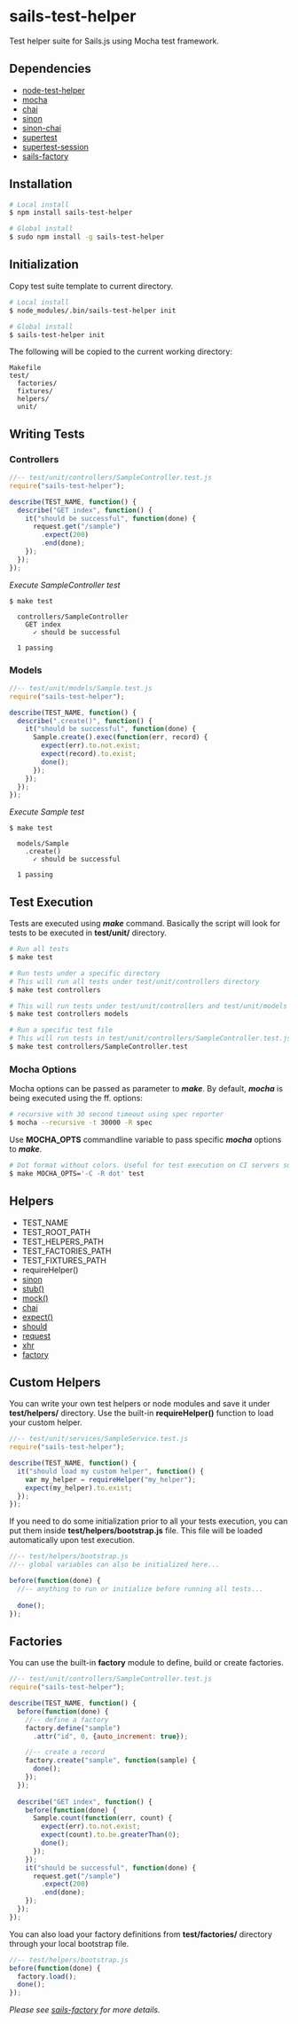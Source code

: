 # sails-test-helper

Test helper suite for Sails.js using Mocha test framework.

## Dependencies

* [node-test-helper](https://github.com/zand3rs/node-test-helper)
* [mocha](https://github.com/mochajs/mocha)
* [chai](https://github.com/chaijs/chai)
* [sinon](https://github.com/cjohansen/Sinon.JS)
* [sinon-chai](https://github.com/domenic/sinon-chai)
* [supertest](https://github.com/visionmedia/supertest)
* [supertest-session](https://github.com/rjz/supertest-session)
* [sails-factory](https://github.com/zand3rs/sails-factory)


## Installation

```sh
# Local install
$ npm install sails-test-helper

# Global install
$ sudo npm install -g sails-test-helper
```

## Initialization

Copy test suite template to current directory.

```sh
# Local install
$ node_modules/.bin/sails-test-helper init

# Global install
$ sails-test-helper init
```

The following will be copied to the current working directory:

```
Makefile
test/
  factories/
  fixtures/
  helpers/
  unit/
```

## Writing Tests

### Controllers


```javascript
//-- test/unit/controllers/SampleController.test.js
require("sails-test-helper");

describe(TEST_NAME, function() {
  describe("GET index", function() {
    it("should be successful", function(done) {
      request.get("/sample")
        .expect(200)
        .end(done);
    });
  });
});
```


_Execute SampleController test_

```
$ make test

  controllers/SampleController
    GET index
      ✓ should be successful

  1 passing
```


### Models

```javascript
//-- test/unit/models/Sample.test.js
require("sails-test-helper");

describe(TEST_NAME, function() {
  describe(".create()", function() {
    it("should be successful", function(done) {
      Sample.create().exec(function(err, record) {
        expect(err).to.not.exist;
        expect(record).to.exist;
        done();
      });
    });
  });
});
```


_Execute Sample test_

```
$ make test

  models/Sample
    .create()
      ✓ should be successful 

  1 passing
```


## Test Execution

Tests are executed using **_make_** command. Basically the script will look for tests to be executed in **test/unit/** directory.

```sh
# Run all tests
$ make test

# Run tests under a specific directory
# This will run all tests under test/unit/controllers directory
$ make test controllers

# This will run tests under test/unit/controllers and test/unit/models directories
$ make test controllers models

# Run a specific test file
# This will run tests in test/unit/controllers/SampleController.test.js file
$ make test controllers/SampleController.test
```

### Mocha Options

Mocha options can be passed as parameter to **_make_**. By default, **_mocha_** is being executed using the ff. options:

```sh
# recursive with 30 second timeout using spec reporter
$ mocha --recursive -t 30000 -R spec
```

Use **MOCHA_OPTS** commandline variable to pass specific **_mocha_** options to **_make_**.

```sh
# Dot format without colors. Useful for test execution on CI servers such as Jenkins. 
$ make MOCHA_OPTS='-C -R dot' test
```



## Helpers

* TEST_NAME
* TEST_ROOT_PATH
* TEST_HELPERS_PATH
* TEST_FACTORIES_PATH
* TEST_FIXTURES_PATH
* requireHelper()
* [sinon](https://github.com/cjohansen/Sinon.JS)
* [stub()](https://github.com/cjohansen/Sinon.JS)
* [mock()](https://github.com/cjohansen/Sinon.JS)
* [chai](https://github.com/chaijs/chai)
* [expect()](https://github.com/chaijs/chai)
* [should](https://github.com/chaijs/chai)
* [request](https://github.com/rjz/supertest-session)
* [xhr](https://github.com/visionmedia/supertest)
* [factory](https://github.com/zand3rs/sails-factory)



## Custom Helpers

You can write your own test helpers or node modules and save it under **test/helpers/** directory. Use the built-in **requireHelper()** function to load your custom helper.

```javascript
//-- test/unit/services/SampleService.test.js
require("sails-test-helper");

describe(TEST_NAME, function() {
  it("should load my custom helper", function() {
    var my_helper = requireHelper("my_helper");
    expect(my_helper).to.exist;
  });
});
```

If you need to do some initialization prior to all your tests execution, you can put them inside **test/helpers/bootstrap.js** file. This file will be loaded automatically upon test execution.

```javascript
//-- test/helpers/bootstrap.js
//-- global variables can also be initialized here...

before(function(done) {
  //-- anything to run or initialize before running all tests...
  
  done();
});
```

## Factories

You can use the built-in **factory** module to define, build or create factories.

```javascript
//-- test/unit/controllers/SampleController.test.js
require("sails-test-helper");

describe(TEST_NAME, function() {
  before(function(done) {
    //-- define a factory
    factory.define("sample")
      .attr("id", 0, {auto_increment: true});

    //-- create a record
    factory.create("sample", function(sample) {
      done();
    });
  });
  
  describe("GET index", function() {
    before(function(done) {
      Sample.count(function(err, count) {
        expect(err).to.not.exist;
        expect(count).to.be.greaterThan(0);
        done();
      });
    });
    it("should be successful", function(done) {
      request.get("/sample")
        .expect(200)
        .end(done);
    });
  });
});
```

You can also load your factory definitions from **test/factories/** directory through your local bootstrap file.

```javascript
//-- test/helpers/bootstrap.js
before(function(done) {
  factory.load();
  done();
});
```

_Please see [sails-factory](https://github.com/zand3rs/sails-factory) for more details._

